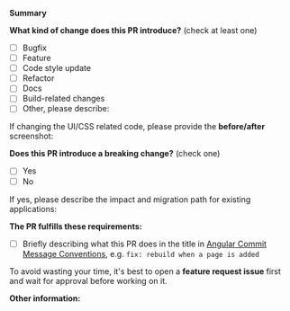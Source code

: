 <!-- Please don't delete this template -->

<!-- PULL REQUEST TEMPLATE -->
<!-- (Update "[ ]" to "[x]" to check a box) -->

**Summary**

<!-- If this PR fixes certain issues  -->
<!-- You can use the `Closes #issue_number` syntax here to close them -->

**What kind of change does this PR introduce?** (check at least one)

- [ ] Bugfix
- [ ] Feature
- [ ] Code style update
- [ ] Refactor
- [ ] Docs
- [ ] Build-related changes
- [ ] Other, please describe:

If changing the UI/CSS related code, please provide the **before/after** screenshot:

**Does this PR introduce a breaking change?** (check one)

- [ ] Yes
- [ ] No

If yes, please describe the impact and migration path for existing applications:

**The PR fulfills these requirements:**

- [ ] Briefly describing what this PR does in the title in [Angular Commit Message Conventions](https://git.io/fNGDG), e.g. `fix: rebuild when a page is added`

To avoid wasting your time, it's best to open a **feature request issue** first and wait for approval before working on it.

**Other information:**
